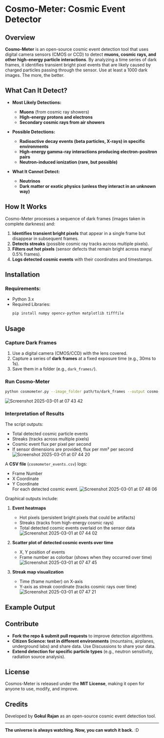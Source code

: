 # Cosmo-Meter: Cosmic Event Detector

## Overview
**Cosmo-Meter** is an open-source cosmic event detection tool that uses digital camera sensors (CMOS or CCD) to detect **muons, cosmic rays, and other high-energy particle interactions**. By analyzing a time series of dark frames, it identifies transient bright pixel events that are likely caused by charged particles passing through the sensor. Use at least a 1000 dark images. The more, the better.

## What Can It Detect?
- **Most Likely Detections:**
  - **Muons** (from cosmic ray showers)
  - **High-energy protons and electrons**
  - **Secondary cosmic rays from air showers**

- **Possible Detections:**
  - **Radioactive decay events (beta particles, X-rays) in specific environments**
  - **High-energy gamma-ray interactions producing electron-positron pairs**
  - **Neutron-induced ionization (rare, but possible)**

- **What It Cannot Detect:**
  - **Neutrinos**
  - **Dark matter or exotic physics (unless they interact in an unknown way)**

## How It Works
Cosmo-Meter processes a sequence of dark frames (images taken in complete darkness) and:
1. **Identifies transient bright pixels** that appear in a single frame but disappear in subsequent frames.
2. **Detects streaks** (possible cosmic ray tracks across multiple pixels).
3. **Filters out hot pixels** (sensor defects that remain bright across many/ 0.5% frames).
4. **Logs detected cosmic events** with their coordinates and timestamps.

## Installation
### Requirements:
- Python 3.x
- Required Libraries:
  ```bash
  pip install numpy opencv-python matplotlib tifffile
  ```

## Usage
### Capture Dark Frames
1. Use a digital camera (CMOS/CCD) with the lens covered.
2. Capture a series of **dark frames** at a fixed exposure time (e.g., 30ms to 1s).
3. Save them in a folder (e.g., `dark_frames/`).

### Run Cosmo-Meter
```bash
python cosmometer.py --image_folder path/to/dark_frames --output cosmo-meter_events.csv
```
![Screenshot 2025-03-01 at 07 43 42](https://github.com/user-attachments/assets/fdcc0b1a-17d7-4db5-9d60-0a23f788a94d)


### Interpretation of Results
The script outputs:  
- Total detected cosmic particle events  
- Streaks (tracks across multiple pixels)  
- Cosmic event flux per pixel per second  
- If sensor dimensions are provided, flux per mm² per second
  ![Screenshot 2025-03-01 at 07 44 20](https://github.com/user-attachments/assets/9c9e3a25-bb6c-4b89-89d7-83ddd41cc45a)


A **CSV file** (`cosmometer_events.csv`) logs:  
- Frame Number  
- X Coordinate  
- Y Coordinate  
For each detected cosmic event.
![Screenshot 2025-03-01 at 07 48 06](https://github.com/user-attachments/assets/926e4b79-8fff-495e-98a3-4f54bebac4dc)


Graphical outputs include:  

1. **Event heatmaps**  
   - Hot pixels (persistent bright pixels that could be artifacts)  
   - Streaks (tracks from high-energy cosmic rays)  
   - Total detected cosmic events overlaid on the sensor data
     ![Screenshot 2025-03-01 at 07 44 02](https://github.com/user-attachments/assets/5a23bde7-52e8-481d-84b4-e5952b8de075)


2. **Scatter plot of detected cosmic events over time**  
   - X, Y position of events  
   - Frame number as colorbar (shows when they occurred over time)
     ![Screenshot 2025-03-01 at 07 47 45](https://github.com/user-attachments/assets/5dd270e6-785e-4abb-96b6-d500bd08b5ca)


3. **Streak map visualization**  
   - Time (frame number) on X-axis  
   - Y-axis as streak coordinate (tracks cosmic rays over time)
     ![Screenshot 2025-03-01 at 07 47 21](https://github.com/user-attachments/assets/52168d34-43b6-4496-a716-09e7fe488843)



## Example Output



## Contribute
- **Fork the repo & submit pull requests** to improve detection algorithms.
- **Citizen Science: test in different environments** (mountains, airplanes, underground labs) and share data. Use     Discussions to share your data.
- **Extend detection for specific particle types** (e.g., neutron sensitivity, radiation source analysis).

## License
Cosmos-Meter is released under the **MIT License**, making it open for anyone to use, modify, and improve.

## Credits
Developed by **Gokul Rajan** as an open-source cosmic event detection tool.

---
**The universe is always watching. Now, you can watch it back.** :D
